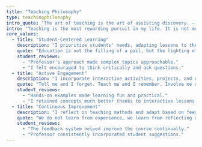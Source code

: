 ```yaml
---
title: "Teaching Philosophy"
type: teachingphilosophy
intro_quote: "The art of teaching is the art of assisting discovery. — Mark Van Doren"
intro: "Teaching is the most rewarding pursuit in my life. It is not merely a career to me but a source of deep, personal fulfilment and healing. My passion for teaching began at the age of ten when I started teaching my younger brother. Ever since, becoming a mathematics teacher has always been my dream."
core_values:
  - title: "Student-Centered Learning"
    description: "I prioritize students' needs, adapting lessons to their pace and interests."
    quote: "Education is not the filling of a pail, but the lighting of a fire. — W.B. Yeats"
    student_reviews:
      - "Professor's approach made complex topics approachable."
      - "I felt encouraged to think critically and ask questions."
  - title: "Active Engagement"
    description: "I incorporate interactive activities, projects, and discussions in my courses."
    quote: "Tell me and I forget. Teach me and I remember. Involve me and I learn. — Benjamin Franklin"
    student_reviews:
      - "Hands-on examples made learning fun and practical."
      - "I retained concepts much better thanks to interactive lessons."
  - title: "Continuous Improvement"
    description: "I reflect on teaching methods and adapt based on feedback and results."
    quote: "We do not learn from experience… we learn from reflecting on experience. — John Dewey"
    student_reviews:
      - "The feedback system helped improve the course continually."
      - "Professor consistently incorporated student suggestions."
---
```


